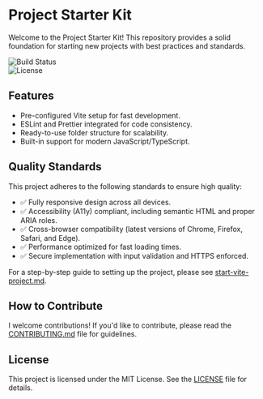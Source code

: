 # Project Starter Kit  

Welcome to the Project Starter Kit! This repository provides a solid foundation for starting new projects with best practices and standards.  

![Build Status](https://img.shields.io/github/actions/workflow/status/OmarAlawi16/Project-Starter-Kit/ci.yml?branch=main)  
![License](https://img.shields.io/github/license/OmarAlawi16/Project-Starter-Kit?cacheSeconds=3600)

## Features  
- Pre-configured Vite setup for fast development.  
- ESLint and Prettier integrated for code consistency.  
- Ready-to-use folder structure for scalability.  
- Built-in support for modern JavaScript/TypeScript.  

## Quality Standards  

This project adheres to the following standards to ensure high quality:  

- ✅ Fully responsive design across all devices.  
- ✅ Accessibility (A11y) compliant, including semantic HTML and proper ARIA roles.  
- ✅ Cross-browser compatibility (latest versions of Chrome, Firefox, Safari, and Edge).  
- ✅ Performance optimized for fast loading times.  
- ✅ Secure implementation with input validation and HTTPS enforced.  

For a step-by-step guide to setting up the project, please see [start-vite-project.md](start-vite-project.md).  

## How to Contribute  

I welcome contributions! If you'd like to contribute, please read the [CONTRIBUTING.md](CONTRIBUTING.md) file for guidelines.  

## License  

This project is licensed under the MIT License. See the [LICENSE](LICENSE) file for details.
